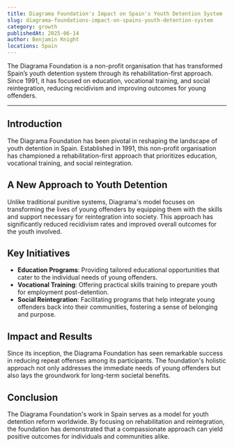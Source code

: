 ```yaml
---
title: Diagrama Foundation's Impact on Spain's Youth Detention System
slug: diagrama-foundations-impact-on-spains-youth-detention-system
category: growth
publishedAt: 2025-06-14
author: Benjamin Knight
locations: Spain
---
```


The Diagrama Foundation is a non-profit organisation that has transformed Spain’s youth detention system through its rehabilitation-first approach. Since 1991, it has focused on education, vocational training, and social reintegration, reducing recidivism and improving outcomes for young offenders.

---

## Introduction

The Diagrama Foundation has been pivotal in reshaping the landscape of youth detention in Spain. Established in 1991, this non-profit organisation has championed a rehabilitation-first approach that prioritizes education, vocational training, and social reintegration.

## A New Approach to Youth Detention

Unlike traditional punitive systems, Diagrama's model focuses on transforming the lives of young offenders by equipping them with the skills and support necessary for reintegration into society. This approach has significantly reduced recidivism rates and improved overall outcomes for the youth involved.

## Key Initiatives

- **Education Programs**: Providing tailored educational opportunities that cater to the individual needs of young offenders.
- **Vocational Training**: Offering practical skills training to prepare youth for employment post-detention.
- **Social Reintegration**: Facilitating programs that help integrate young offenders back into their communities, fostering a sense of belonging and purpose.

## Impact and Results

Since its inception, the Diagrama Foundation has seen remarkable success in reducing repeat offenses among its participants. The foundation's holistic approach not only addresses the immediate needs of young offenders but also lays the groundwork for long-term societal benefits.

## Conclusion

The Diagrama Foundation's work in Spain serves as a model for youth detention reform worldwide. By focusing on rehabilitation and reintegration, the foundation has demonstrated that a compassionate approach can yield positive outcomes for individuals and communities alike.